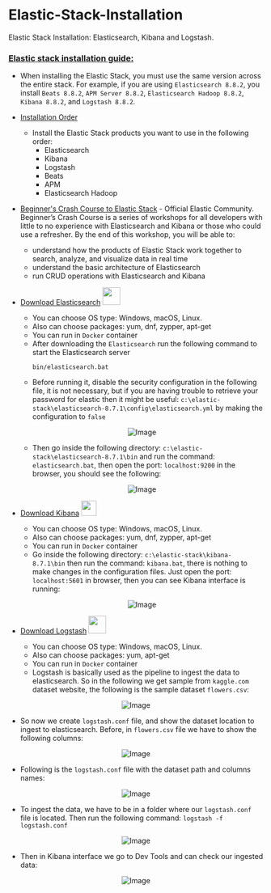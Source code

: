 # Elastic-Stack-Installation
Elastic Stack Installation: Elasticsearch, Kibana and Logstash. 

### [Elastic stack installation guide:](https://www.elastic.co/guide/en/elastic-stack/current/installing-elastic-stack.html)

- When installing the Elastic Stack, you must use the same version across the entire stack. For example, if you are using `Elasticsearch 8.8.2`, you install `Beats 8.8.2`, `APM Server 8.8.2`, `Elasticsearch Hadoop 8.8.2`, `Kibana 8.8.2`, and `Logstash 8.8.2`.
- [Installation Order](https://www.elastic.co/guide/en/elastic-stack/current/installing-elastic-stack.html#install-order-elastic-stack)
  - Install the Elastic Stack products you want to use in the following order:
    - Elasticsearch
    - Kibana
    - Logstash
    - Beats
    - APM
    - Elasticsearch Hadoop
- [Beginner's Crash Course to Elastic Stack](https://youtu.be/gS_nHTWZEJ8) - Official Elastic Community. Beginner’s Crash Course is a series of workshops for all developers with little to no experience with Elasticsearch and Kibana or those who could use a refresher. By the end of this workshop, you will be able to: 
  - understand how the products of Elastic Stack work together to search, analyze, and visualize data in real time
  - understand the basic architecture of Elasticsearch
  - run CRUD operations with  Elasticsearch and Kibana
 
- [Download Elasticsearch](https://www.elastic.co/downloads/elasticsearch) <tr><img src="https://edent.github.io/SuperTinyIcons/images/svg/elastic.svg" width="35" title=""></tr>
  - You can choose OS type: Windows, macOS, Linux.
  - Also can choose packages: yum, dnf, zypper, apt-get
  - You can run in `Docker` container
  - After downloading the `Elasticsearch` run the following command to start the Elasticsearch server
    ```
    bin/elasticsearch.bat
    ```
  - Before running it, disable the security configuration in the following file, it is not necessary, but if you are having trouble to retrieve your password for elastic then it might be useful:  `c:\elastic-stack\elasticsearch-8.7.1\config\elasticsearch.yml` by making the configuration to `false`
 
  <p align="center">
    <img src="https://user-images.githubusercontent.com/24220136/236627245-7b96913a-51ef-4285-a644-85a204405fd1.png" alt="Image">
  </p>

  - Then go inside the following directory: `c:\elastic-stack\elasticsearch-8.7.1\bin` and run the command: `elasticsearch.bat`, then open the port: `localhost:9200` in the browser, you should see the following:

  <p align="center">
    <img src="https://user-images.githubusercontent.com/24220136/236627341-ada8ef31-851a-4dac-ae7f-9523bac9918e.png" alt="Image">
  </p>

- [Download Kibana](https://www.elastic.co/kr/downloads/kibana) <tr><img src="https://encrypted-tbn0.gstatic.com/images?q=tbn:ANd9GcT3_RqXgpJRFZ-5KPzNMyzWJaJxwXERWjSxjA&usqp=CAU" width="30" title=""></tr>
  - You can choose OS type: Windows, macOS, Linux.
  - Also can choose packages: yum, dnf, zypper, apt-get
  - You can run in `Docker` container
  - Go inside the following directory: `c:\elastic-stack\kibana-8.7.1\bin` then run the command: `kibana.bat`, there is nothing to make changes in the configuration files. Just open the port: `localhost:5601` in browser, then you can see Kibana interface is running:

  <p align="center">
    <img src="https://user-images.githubusercontent.com/24220136/236627447-8d64ffa1-f6f0-41f1-bbc6-73c9a5e791a8.png" alt="Image">
  </p>

- [Download Logstash](https://www.elastic.co/kr/downloads/logstash) <tr><img src="https://elastic-content-share.eu/wp-content/uploads/edd/2020/06/logstash-logo-color.png" width="35" title=""></tr>
  - You can choose OS type: Windows, macOS, Linux.
  - Also can choose packages: yum, apt-get
  - You can run in `Docker` container
  - Logstash is basically used as the pipeline to ingest the data to elasticsearch. So in the following we get sample from `kaggle.com` dataset website, the following is the sample dataset `flowers.csv`:

<p align="center">
  <img src="https://user-images.githubusercontent.com/24220136/236627845-e8a5fa86-e5e9-4760-9010-8bdaeecd7fa2.png" alt="Image">
</p>

   - So now we create `logstash.conf` file, and show the dataset location to ingest to elasticsearch. Before, in `flowers.csv` file we have to show the following columns: 

<p align="center">
  <img src="https://user-images.githubusercontent.com/24220136/236627979-41abeadb-4218-4025-81bd-c8b8500e121e.png" alt="Image">
</p>

   - Following is the `logstash.conf` file with the dataset path and columns names:

<p align="center">
  <img src="https://user-images.githubusercontent.com/24220136/236628145-12d9bdf1-b7b2-45a8-b9e8-2ad997435924.png" alt="Image">
</p>

   - To ingest the data, we have to be in a folder where our `logstash.conf` file is located. Then run the following command: `logstash -f logstash.conf`

<p align="center">
  <img src="https://user-images.githubusercontent.com/24220136/236628258-5b135b2c-93d9-4627-a994-123f6bb039d9.png" alt="Image">
</p>

   - Then in Kibana interface we go to Dev Tools and can check our ingested data: 

<p align="center">
  <img src="https://user-images.githubusercontent.com/24220136/236628339-81aa632a-ad9c-4be2-b10b-652b752b52c2.png" alt="Image">
</p>
